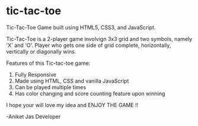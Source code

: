 # tic-tac-toe
Tic-Tac-Toe Game built using HTML5, CSS3, and JavaScript.

Tic-Tac-Toe is a 2-player game involvign 3x3 grid and two symbols, namely 'X' and 'O'.
Player who gets one side of grid complete, horizontally, vertically or diagonally wins.

Features of this Tic-tac-toe game:

1. Fully Responsive
2. Made using HTML, CSS and vanilla JavaScript
3. Can be played multiple times
4. Has color changing and score counting feature upon winning

I hope your will love my idea and ENJOY THE GAME !!

-Aniket Jas
Developer
